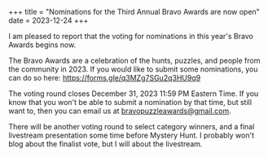 +++
title = "Nominations for the Third Annual Bravo Awards are now open"
date = 2023-12-24
+++

I am pleased to report that the voting for nominations in this year's Bravo Awards begins now.

The Bravo Awards are a celebration of the hunts, puzzles, and people from the community in 2023. If you would like to submit some nominations, you can do so here: https://forms.gle/q3MZg7SGu2q3HU9q9

The voting round closes December 31, 2023 11:59 PM Eastern Time. If you know that you won't be able to submit a nomination by that time, but still want to, then you can email us at bravopuzzleawards@gmail.com.

There will be another voting round to select category winners, and a final livestream presentation some time before Mystery Hunt. I probably won't blog about the finalist vote, but I will about the livestream. 
